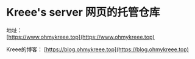 # Kreee's server 网页的托管仓库
地址：  
[https://www.ohmykreee.top](https://www.ohmykreee.top)

Kreee的博客：
[https://blog.ohmykreee.top](https://blog.ohmykreee.top)

